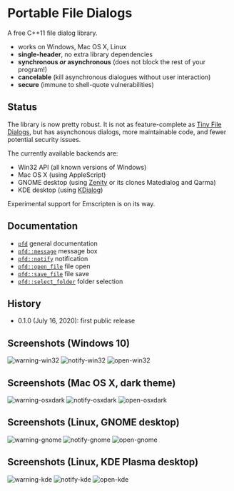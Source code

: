 # Portable File Dialogs

A free C++11 file dialog library.

-   works on Windows, Mac OS X, Linux
-   **single-header**, no extra library dependencies
-   **synchronous *or* asynchronous** (does not block the rest of your program!)
-   **cancelable** (kill asynchronous dialogues without user interaction)
-   **secure** (immune to shell-quote vulnerabilities)

## Status

The library is now pretty robust. It is not as feature-complete as
[Tiny File Dialogs](https://sourceforge.net/projects/tinyfiledialogs/),
but has asynchonous dialogs, more maintainable code, and fewer potential
security issues.

The currently available backends are:

-   Win32 API (all known versions of Windows)
-   Mac OS X (using AppleScript)
-   GNOME desktop (using [Zenity](https://en.wikipedia.org/wiki/Zenity) or its clones Matedialog and Qarma)
-   KDE desktop (using [KDialog](https://github.com/KDE/kdialog))

Experimental support for Emscripten is on its way.

## Documentation

-   [`pfd`](doc/pfd.md) general documentation
-   [`pfd::message`](doc/message.md) message box
-   [`pfd::notify`](doc/notify.md) notification
-   [`pfd::open_file`](doc/open_file.md) file open
-   [`pfd::save_file`](doc/save_file.md) file save
-   [`pfd::select_folder`](doc/select_folder.md) folder selection

## History

-   0.1.0 (July 16, 2020): first public release

## Screenshots (Windows 10)

![warning-win32](https://user-images.githubusercontent.com/245089/47136607-76919a00-d2b4-11e8-8f42-e2d62c4f9570.png)
![notify-win32](https://user-images.githubusercontent.com/245089/47142453-2ff76c00-d2c3-11e8-871a-1a110ac91eb2.png)
![open-win32](https://user-images.githubusercontent.com/245089/47155865-0f8cd900-d2e6-11e8-8041-1e20b6f77dee.png)

## Screenshots (Mac OS X, dark theme)

![warning-osxdark](https://user-images.githubusercontent.com/245089/56053001-22dba700-5d53-11e9-8233-ca7a2c58188d.png)
![notify-osxdark](https://user-images.githubusercontent.com/245089/56053188-bc0abd80-5d53-11e9-8298-68aa96315c6c.png)
![open-osxdark](https://user-images.githubusercontent.com/245089/56053378-39363280-5d54-11e9-9583-9f1c978fa0db.png)

## Screenshots (Linux, GNOME desktop)

![warning-gnome](https://user-images.githubusercontent.com/245089/47136608-772a3080-d2b4-11e8-9e1d-60a7e743e908.png)
![notify-gnome](https://user-images.githubusercontent.com/245089/47142455-30900280-d2c3-11e8-8b76-ea16c7e502d4.png)
![open-gnome](https://user-images.githubusercontent.com/245089/47155867-0f8cd900-d2e6-11e8-93af-275636491ec4.png)

## Screenshots (Linux, KDE Plasma desktop)

![warning-kde](https://user-images.githubusercontent.com/245089/47149255-4dcccd00-d2d3-11e8-84c9-f85612784680.png)
![notify-kde](https://user-images.githubusercontent.com/245089/47149206-27a72d00-d2d3-11e8-8f1b-96e462f08c2b.png)
![open-kde](https://user-images.githubusercontent.com/245089/47155866-0f8cd900-d2e6-11e8-8006-f14b948afc55.png)
